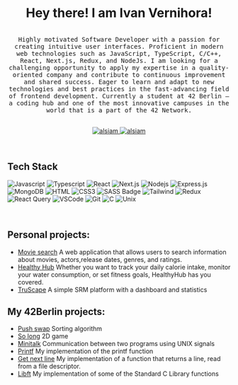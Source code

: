 <h1 align="center">
        Hey there! I am Ivan Vernihora!
</h1>
<p align="center"> 
  <samp>
    <br>
    Highly motivated Software Developer with a passion for creating intuitive user interfaces. Proficient in modern web technologies such as JavaScript, TypeScript, C/C++, React, Next.js, Redux, and NodeJs. I am looking for a challenging opportunity to apply my expertise in a quality-oriented company and contribute to continuous improvement and shared success. Eager to learn and adapt to new technologies and best practices in the fast-advancing field of frontend development. Currently a student at 42 Berlin – a coding hub and one of the most innovative campuses in the world that is a part of the 42 Network.
    <br>
    <br>
  </samp>
</p>

<p align="center">
 <a href="https://vernihoraivan.github.io/Portfolio" target="blank">
  <img src="https://img.shields.io/badge/Website-DC143C?style=for-the-badge&logo=medium&logoColor=white" alt="alsiam" />
 </a>
 <a href="https://www.linkedin.com/in/ivan-vernihora/" target="_blank">
  <img src="https://img.shields.io/badge/LinkedIn-0077B5?style=for-the-badge&logo=linkedin&logoColor=white" alt="alsiam"/>
 </a>
</p>
<br />

## Tech Stack

![Javascript](https://img.shields.io/badge/Javascript-F0DB4F?style=for-the-badge&labelColor=black&logo=javascript&logoColor=F0DB4F)
![Typescript](https://img.shields.io/badge/Typescript-007acc?style=for-the-badge&labelColor=black&logo=typescript&logoColor=007acc)
![React](https://img.shields.io/badge/-React-61DBFB?style=for-the-badge&labelColor=black&logo=react&logoColor=61DBFB)
![Next.js](https://img.shields.io/badge/next.js-000000?style=for-the-badge&logo=nextdotjs&logoColor=white)
![Nodejs](https://img.shields.io/badge/Nodejs-3C873A?style=for-the-badge&labelColor=black&logo=node.js&logoColor=3C873A)
![Express.js](https://img.shields.io/badge/Express.js-000000?style=for-the-badge&logo=express&logoColor=white)
![MongoDB](https://img.shields.io/badge/MongoDB-4EA94B?style=for-the-badge&logo=mongodb&logoColor=white)
![HTML](https://img.shields.io/badge/HTML5-E34F26?style=for-the-badge&logo=html5&logoColor=white)
![CSS3](https://img.shields.io/badge/CSS3-1572B6?style=for-the-badge&logo=css3&logoColor=white)
![SASS Badge](https://img.shields.io/badge/Sass-CC6699?style=for-the-badge&logo=sass&logoColor=white)
![Tailwind](https://img.shields.io/badge/Tailwind_CSS-092749?style=for-the-badge&logo=tailwindcss&logoColor=06B6D4&labelColor=000000)
![Redux](https://img.shields.io/badge/Redux-593D88?style=for-the-badge&logo=redux&logoColor=white)
![React Query](https://img.shields.io/badge/-React_Query-FF4154?style=for-the-badge&logo=react%20query&logoColor=white)
![VSCode](https://img.shields.io/badge/Visual_Studio-0078d7?style=for-the-badge&logo=visual%20studio&logoColor=white)
![Git](https://img.shields.io/badge/Git-F05032?style=for-the-badge&logo=git&logoColor=white)
![C](https://img.shields.io/badge/c%20-%2300599C.svg?&style=for-the-badge&logo=c%2B%2B&logoColor=white)
![Unix](https://img.shields.io/badge/unix-%2300599C.svg?&style=for-the-badge&logo=unix%2B%2B&logoColor=white)

<br/>

## Personal projects:

- [Movie search](https://github.com/VernihoraIvan/movie-search) A web application that allows users to search information about movies, actors,release dates, genres, and ratings.
- [Healthy Hub](https://github.com/VernihoraIvan/HealthyHub_group) Whether you want to track your daily calorie intake, monitor your water consumption, or set fitness goals, HealthyHub has you covered.
- [TruScape](https://github.com/VernihoraIvan/TruScape_CRM) A simple SRM platform with a dashboard and statistics

## My 42Berlin projects:

- [Push swap](https://github.com/VernihoraIvan/42BerlinPush_Swap) Sorting algorithm
- [So long](https://github.com/VernihoraIvan/42Berlin_so_long) 2D game
- [Minitalk](https://github.com/VernihoraIvan/42Berlin_minitalk) Communication between two programs using UNIX signals
- [Printf](https://github.com/VernihoraIvan/42Berlin_printf) My implementation of the printf function
- [Get next line](https://github.com/VernihoraIvan/42Berlin_get_next_line) My implementation of a function that returns a line, read from a file descriptor.
- [Libft](https://github.com/VernihoraIvan/42Berlin_libft) My implementation of some of the Standard C Library functions


